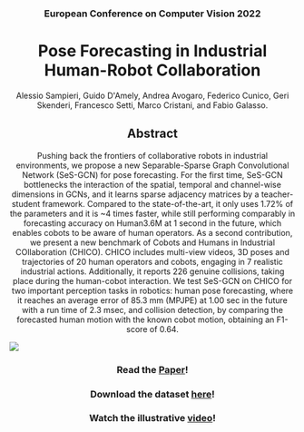 <h3 align="center">European Conference on Computer Vision 2022</h3>
<h1 align="center">Pose Forecasting in Industrial Human-Robot
Collaboration</h1>

<div align="center">
Alessio Sampieri, Guido D'Amely, Andrea Avogaro, Federico Cunico, Geri Skenderi, Francesco Setti, Marco Cristani, and Fabio Galasso.
</div>

<h2 align="center">Abstract</h2> 
<div align="center"> 
<p>
Pushing back the frontiers of collaborative robots in industrial environments, we propose a new Separable-Sparse Graph Convolutional Network (SeS-GCN) for pose forecasting. For the first time, SeS-GCN bottlenecks the interaction of the spatial, temporal and channel-wise dimensions in GCNs, and it learns sparse adjacency matrices by a teacher-student framework.
Compared to the state-of-the-art, it only uses 1.72% of the parameters and it is ~4 times faster, while still performing comparably in forecasting accuracy on Human3.6M at 1 second in the future, which enables cobots to be aware of human operators.
As a second contribution, we present a new benchmark of Cobots and Humans in Industrial COllaboration (CHICO).
CHICO includes multi-view videos, 3D poses and trajectories of 20 human operators and cobots, engaging in 7 realistic industrial actions. Additionally, it reports 226 genuine collisions, taking place during the human-cobot interaction.
We test SeS-GCN on CHICO for two important perception tasks in robotics: human pose forecasting, where it reaches an average error of 85.3 mm (MPJPE) at 1.00 sec in the future with a run time of 2.3 msec, and collision detection, by comparing the forecasted human motion with the known cobot motion, obtaining an F1-score of 0.64.
</p>
</div>

![](images/Teaser_HRC.png)


<h3 align="center"> 
<b>Read the <a href="https://arxiv.org/abs/2208.07308">Paper</a>!</b>
</h3>

<h3 align="center"> 
<b>Download the dataset <a href="https://univr-my.sharepoint.com/:f:/g/personal/federico_cunico_univr_it/Eh3Mau4d7WpLpP06TsMimzABKD344Bmy3xFFk473QlPrhA?e=rwLhhV">here</a>!</b>
</h3>

<h3 align="center"> 
<b>Watch the illustrative <a href="https://drive.google.com/file/d/1-5Gl0QUfklUEXc7x-7jv2DXITJJHfjqb/view?usp=sharing">video</a>!</b>
</h3>

